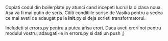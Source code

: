 Copiati codul din boilerplate.py atunci cand incepeti lucrul la o clasa noua. Asa va fi mai putin de scris. Cititi conditiile scrise de Vasika pentru a vedea ce mai aveti de adaugat pe la __init__.py si deja scrieti transformatorul.

Includeti si errors.py pentru a putea afisa erori. Daca aveti erori noi pentru modulul vostru, adaugati-le in errors.py si dati un push ;)
